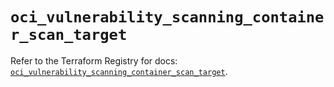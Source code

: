 # `oci_vulnerability_scanning_container_scan_target`

Refer to the Terraform Registry for docs: [`oci_vulnerability_scanning_container_scan_target`](https://registry.terraform.io/providers/oracle/oci/6.18.0/docs/resources/vulnerability_scanning_container_scan_target).
